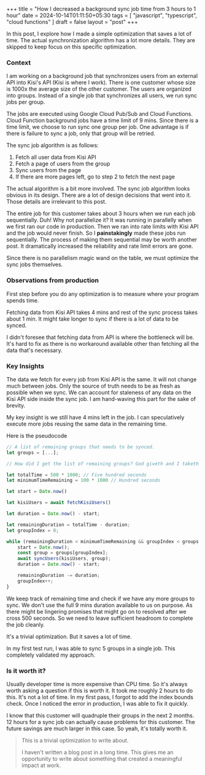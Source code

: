 +++
title = "How I decreased a background sync job time from 3 hours to 1 hour"
date = 2024-10-14T01:11:50+05:30
tags = [
  "javascript",
  "typescript",
  "cloud functions"
]
draft = false
layout = "post"
+++

In this post, I explore how I made a simple optimization that saves a lot of time.
The actual synchronization algorithm has a lot more details.
They are skipped to keep focus on this specific optimization.

<!--more-->

### Context

I am working on a background job that synchronizes users from an external API into Kisi's API (Kisi is where I work).
There is one customer whose size is 1000x the average size of the other customer.
The users are organized into groups.
Instead of a single job that synchronizes all users, we run sync jobs per group.

The jobs are executed using Google Cloud Pub/Sub and Cloud Functions.
Cloud Function background jobs have a time limit of 9 mins.
Since there is a time limit, we choose to run sync one group per job.
One advantage is if there is failure to sync a job, only that group will be retried.

The sync job algorithm is as follows:

1. Fetch all user data from Kisi API
2. Fetch a page of users from the group
3. Sync users from the page
4. If there are more pages left, go to step 2 to fetch the next page

The actual algorithm is a bit more involved.
The sync job algorithm looks obvious in its design.
There are a lot of design decisions that went into it.
Those details are irrelevant to this post.

The entire job for this customer takes about 3 hours when we run each job sequentially.
Duh! Why not parallelize it?
It was running in parallelly when we first ran our code in production.
Then we ran into rate limits with Kisi API and the job would never finish.
So I **painstakingly** made these jobs run sequentially.
The process of making them sequential may be worth another post.
It dramatically increased the reliability and rate limit errors are gone.

Since there is no parallelism magic wand on the table, we must optimize the sync jobs themselves.

### Observations from production

First step before you do any optimization is to measure where your program spends time.

Fetching data from Kisi API takes 4 mins and rest of the sync process takes about 1 min.
It might take longer to sync if there is a lot of data to be synced.

I didn't foresee that fetching data from API is where the bottleneck will be.
It's hard to fix as there is no workaround available other than fetching all the data that's necessary.

### Key Insights

The data we fetch for every job from Kisi API is the same.
It will not change much between jobs.
Only the source of truth needs to be as fresh as possible when we sync.
We can account for staleness of any data on the Kisi API side inside the sync job.
I am hand-waving this part for the sake of brevity.

My key insight is we still have 4 mins left in the job.
I can speculatively execute more jobs reusing the same data in the remaining time.

Here is the pseudocode

```js
// A list of remaining groups that needs to be synced.
let groups = [...];

// How did I get the list of remaining groups? God giveth and I taketh :D

let totalTime = 500 * 1000; // Five hundred seconds
let minimumTimeRemaining = 100 * 1000 // Hundred seconds

let start = Date.now()

let kisiUsers = await fetchKisiUsers()

let duration = Date.now() - start;

let remainingDuration = totalTime - duration;
let groupIndex = 0;

while (remainingDuration < minimumTimeRemaining && groupIndex < groups.length) {
    start = Date.now();
    const group = groups[groupIndex];
    await syncUsers(kisiUsers, group);
    duration = Date.now() - start;

    remainingDuration -= duration;
    groupIndex++;
}
```

We keep track of remaining time and check if we have any more groups to sync.
We don't use the full 9 mins duration available to us on purpose.
As there might be lingering promises that might go on to resolved after we cross 500 seconds.
So we need to leave sufficient headroom to complete the job cleanly.

It's a trivial optimization. But it saves a lot of time.

In my first test run, I was able to sync 5 groups in a single job.
This completely validated my approach.


### Is it worth it?

Usually developer time is more expensive than CPU time.
So it's always worth asking a question if this is worth it.
It took me roughly 2 hours to do this.
It's not a lot of time.
In my first pass, I forgot to add the index bounds check.
Once I noticed the error in production, I was able to fix it quickly.

I know that this customer will quadruple their groups in the next 2 months.
12 hours for a sync job can actually cause problems for this customer.
The future savings are much larger in this case.
So yeah, it's totally worth it.

> This is a trivial optimization to write about.
>
> I haven't written a blog post in a long time.
> This gives me an opportunity to write about something that created a meaningful impact at work.



